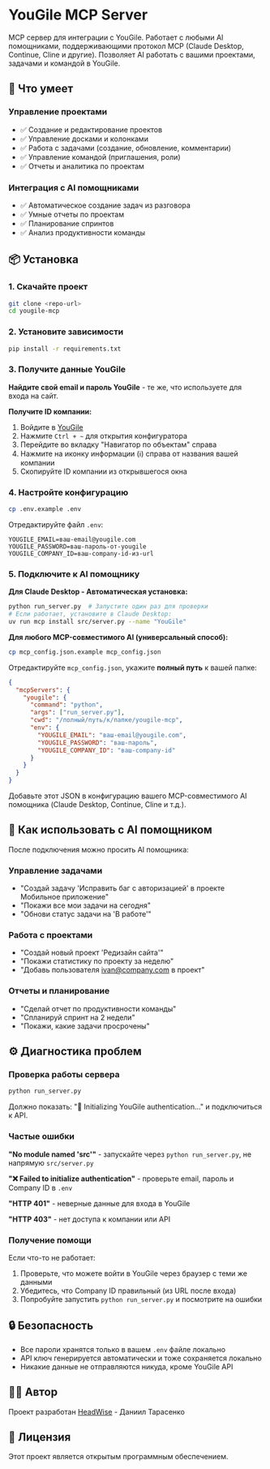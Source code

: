 # YouGile MCP Server

MCP сервер для интеграции с YouGile. Работает с любыми AI помощниками, поддерживающими протокол MCP (Claude Desktop, Continue, Cline и другие). Позволяет AI работать с вашими проектами, задачами и командой в YouGile.

## 🚀 Что умеет

### **Управление проектами**
- ✅ Создание и редактирование проектов
- ✅ Управление досками и колонками
- ✅ Работа с задачами (создание, обновление, комментарии)
- ✅ Управление командой (приглашения, роли)
- ✅ Отчеты и аналитика по проектам

### **Интеграция с AI помощниками**
- ✅ Автоматическое создание задач из разговора
- ✅ Умные отчеты по проектам
- ✅ Планирование спринтов
- ✅ Анализ продуктивности команды

## 📦 Установка

### 1. Скачайте проект
```bash
git clone <repo-url>
cd yougile-mcp
```

### 2. Установите зависимости
```bash
pip install -r requirements.txt
```

### 3. Получите данные YouGile

**Найдите свой email и пароль YouGile** - те же, что используете для входа на сайт.

**Получите ID компании:**
1. Войдите в [YouGile](https://yougile.com)
2. Нажмите `Ctrl + ~` для открытия конфигуратора
3. Перейдите во вкладку "Навигатор по объектам" справа
4. Нажмите на иконку информации (ℹ️) справа от названия вашей компании
5. Скопируйте ID компании из открывшегося окна

### 4. Настройте конфигурацию
```bash
cp .env.example .env
```

Отредактируйте файл `.env`:
```env
YOUGILE_EMAIL=ваш-email@yougile.com
YOUGILE_PASSWORD=ваш-пароль-от-yougile
YOUGILE_COMPANY_ID=ваш-company-id-из-url
```

### 5. Подключите к AI помощнику

**Для Claude Desktop - Автоматическая установка:**
```bash
python run_server.py  # Запустите один раз для проверки
# Если работает, установите в Claude Desktop:
uv run mcp install src/server.py --name "YouGile"
```

**Для любого MCP-совместимого AI (универсальный способ):**
```bash
cp mcp_config.json.example mcp_config.json
```

Отредактируйте `mcp_config.json`, укажите **полный путь** к вашей папке:
```json
{
  "mcpServers": {
    "yougile": {
      "command": "python",
      "args": ["run_server.py"],
      "cwd": "/полный/путь/к/папке/yougile-mcp",
      "env": {
        "YOUGILE_EMAIL": "ваш-email@yougile.com",
        "YOUGILE_PASSWORD": "ваш-пароль",
        "YOUGILE_COMPANY_ID": "ваш-company-id"
      }
    }
  }
}
```

Добавьте этот JSON в конфигурацию вашего MCP-совместимого AI помощника (Claude Desktop, Continue, Cline и т.д.).

## 🎯 Как использовать с AI помощником

После подключения можно просить AI помощника:

### **Управление задачами**
- "Создай задачу 'Исправить баг с авторизацией' в проекте Мобильное приложение"
- "Покажи все мои задачи на сегодня"
- "Обнови статус задачи на 'В работе'"

### **Работа с проектами**
- "Создай новый проект 'Редизайн сайта'"
- "Покажи статистику по проекту за неделю"
- "Добавь пользователя ivan@company.com в проект"

### **Отчеты и планирование**
- "Сделай отчет по продуктивности команды"
- "Спланируй спринт на 2 недели"
- "Покажи, какие задачи просрочены"

## ⚙️ Диагностика проблем

### Проверка работы сервера
```bash
python run_server.py
```
Должно показать: "🔑 Initializing YouGile authentication..." и подключиться к API.

### Частые ошибки

**"No module named 'src'"** - запускайте через `python run_server.py`, не напрямую `src/server.py`

**"❌ Failed to initialize authentication"** - проверьте email, пароль и Company ID в `.env`

**"HTTP 401"** - неверные данные для входа в YouGile

**"HTTP 403"** - нет доступа к компании или API

### Получение помощи
Если что-то не работает:
1. Проверьте, что можете войти в YouGile через браузер с теми же данными
2. Убедитесь, что Company ID правильный (из URL после входа)
3. Попробуйте запустить `python run_server.py` и посмотрите на ошибки

## 🔒 Безопасность

- Все пароли хранятся только в вашем `.env` файле локально
- API ключ генерируется автоматически и тоже сохраняется локально
- Никакие данные не отправляются никуда, кроме YouGile API

## 👨‍💻 Автор

Проект разработан [HeadWise](https://headwise.ru) - Даниил Тарасенко

## 📄 Лицензия

Этот проект является открытым программным обеспечением.